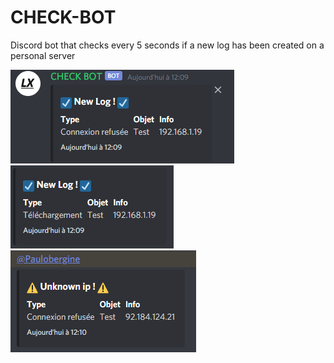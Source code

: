 # CHECK-BOT
Discord bot that checks every 5 seconds if a new log has been created on a personal server

![alt text](https://github.com/Paulobergine/CHECK-BOT/blob/master/checkbot/images/newLogConnect.png)
![alt text](https://github.com/Paulobergine/CHECK-BOT/blob/master/checkbot/images/newLogDl.png)
![alt text](https://github.com/Paulobergine/CHECK-BOT/blob/master/checkbot/images/newLogUk.png)
